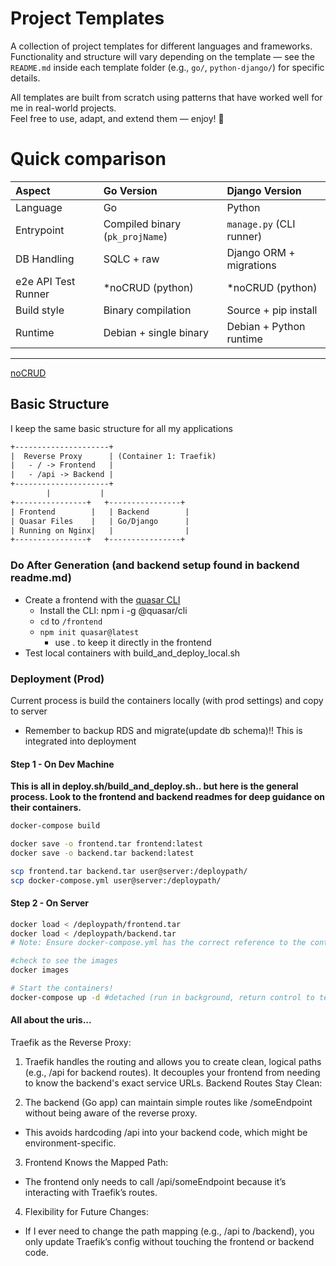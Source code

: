 # Project Templates

A collection of project templates for different languages and frameworks.  
Functionality and structure will vary depending on the template — see the `README.md` inside each template folder (e.g., `go/`, `python-django/`) for specific details.

All templates are built from scratch using patterns that have worked well for me in real-world projects.  
Feel free to use, adapt, and extend them — enjoy! 🚀

# Quick comparison

| Aspect              | Go Version                      | Django Version           |
| :------------------ | :------------------------------ | :----------------------- |
| Language            | Go                              | Python                   |
| Entrypoint          | Compiled binary (`pk_projName`) | `manage.py` (CLI runner) |
| DB Handling         | SQLC + raw                      | Django ORM + migrations  |
| e2e API Test Runner | \*noCRUD (python)               | \*noCRUD (python)        |
| Build style         | Binary compilation              | Source + pip install     |
| Runtime             | Debian + single binary          | Debian + Python runtime  |

---

[noCRUD](https://github.com/Trones21/noCRUD/tree/main/python)

## Basic Structure

I keep the same basic structure for all my applications

```txt
+---------------------+
|  Reverse Proxy      | (Container 1: Traefik)
|   - / -> Frontend   |
|   - /api -> Backend |
+---------------------+
        |           |
+----------------+   +----------------+
| Frontend        |   | Backend        |
| Quasar Files    |   | Go/Django      |
| Running on Nginx|   |                |
+----------------+   +----------------+

```

### Do After Generation (and backend setup found in backend readme.md)

- Create a frontend with the [quasar CLI](https://quasar.dev/start/quasar-cli/)
  - Install the CLI: npm i -g @quasar/cli
  - `cd` to `/frontend`
  - `npm init quasar@latest`
    - use . to keep it directly in the frontend
- Test local containers with build_and_deploy_local.sh

### Deployment (Prod)

Current process is build the containers locally (with prod settings) and copy to server

- Remember to backup RDS and migrate(update db schema)!! This is integrated into deployment

#### Step 1 - On Dev Machine

**This is all in deploy.sh/build_and_deploy.sh.. but here is the general process. Look to the frontend and backend readmes for deep guidance on their containers.**

```bash
docker-compose build

docker save -o frontend.tar frontend:latest
docker save -o backend.tar backend:latest

scp frontend.tar backend.tar user@server:/deploypath/
scp docker-compose.yml user@server:/deploypath/
```

#### Step 2 - On Server

```bash
docker load < /deploypath/frontend.tar
docker load < /deploypath/backend.tar
# Note: Ensure docker-compose.yml has the correct reference to the containers

#check to see the images
docker images

# Start the containers!
docker-compose up -d #detached (run in background, return control to terminal)
```

#### All about the uris...

Traefik as the Reverse Proxy:

1. Traefik handles the routing and allows you to create clean, logical paths (e.g., /api for backend routes).
   It decouples your frontend from needing to know the backend's exact service URLs.
   Backend Routes Stay Clean:

2. The backend (Go app) can maintain simple routes like /someEndpoint without being aware of the reverse proxy.

- This avoids hardcoding /api into your backend code, which might be environment-specific.

3. Frontend Knows the Mapped Path:

- The frontend only needs to call /api/someEndpoint because it’s interacting with Traefik’s routes.

4. Flexibility for Future Changes:

- If I ever need to change the path mapping (e.g., /api to /backend), you only update Traefik’s config without touching the frontend or backend code.
